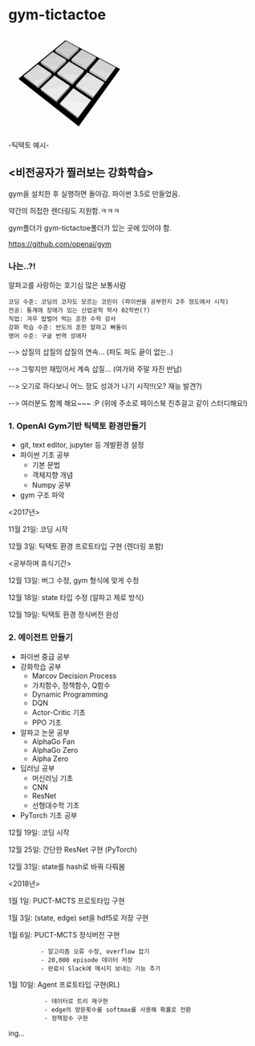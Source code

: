 # gym-tictactoe
![tictactoe](./img/Tic_Tac_Toe.gif)
----------------------------
-틱택토 예시-

## <비전공자가 찔러보는 강화학습>
gym을 설치한 후 실행하면 돌아감. 파이썬 3.5로 만들었음.

약간의 허접한 렌더링도 지원함.ㅋㅋㅋ

gym폴더가 gym-tictactoe폴더가 있는 곳에 있어야 함.

https://github.com/openai/gym


### 나는..?!

알파고를 사랑하는 호기심 많은 보통사람 

    코딩 수준: 코딩의 코자도 모르는 코린이 (파이썬을 공부한지 2주 정도에서 시작)
    전공: 통계에 장애가 있는 산업공학 학사 02학번(?)
    직업: 겨우 밥벌어 먹는 흔한 수학 강사
    강화 학습 수준: 반도의 흔한 알파고 빠돌이
    영어 수준: 구글 번역 성애자

--> 삽질의 삽질의 삽질의 연속... (파도 파도 끝이 없는..)

--> 그렇지만 재밌어서 계속 삽질... (여가와 주말 자진 반납)

--> 오기로 하다보니 어느 정도 성과가 나기 시작!!(오? 재능 발견?)

--> 여러분도 함께 해요~~~ :P (위에 주소로 페이스북 친추걸고 같이 스터디해요!)

### 1. OpenAI Gym기반 틱택토 환경만들기
- git, text editor, jupyter 등 개발환경 설정
- 파이썬 기초 공부
    - 기본 문법
    - 객체지향 개념
    - Numpy 공부
- gym 구조 파악

<2017년>

11월 21일: 코딩 시작

12월 3일: 틱택토 환경 프로토타입 구현 (렌더링 포함)

<공부하며 휴식기간> 

12월 13일: 버그 수정, gym 형식에 맞게 수정

12월 18일: state 타입 수정 (알파고 제로 방식)

12월 19일: 틱택토 환경 정식버전 완성

### 2. 에이전트 만들기
- 파이썬 중급 공부
- 강화학습 공부
    - Marcov Decision Process
    - 가치함수, 정책함수, Q함수
    - Dynamic Programming
    - DQN
    - Actor-Critic 기초
    - PPO 기초
- 알파고 논문 공부
    - AlphaGo Fan
    - AlphaGo Zero
    - Alpha Zero
- 딥러닝 공부
    - 머신러닝 기초
    - CNN
    - ResNet
    - 선형대수학 기초
- PyTorch 기초 공부

12월 19일: 코딩 시작

12월 25일: 간단한 ResNet 구현 (PyTorch)

12월 31일: state를 hash로 바꿔 다뤄봄

<2018년>

1월 1일: PUCT-MCTS 프로토타입 구현

1월 3일: (state, edge) set을 hdf5로 저장 구현

1월 6일: PUCT-MCTS 정식버전 구현

             - 알고리즘 오류 수정, overflow 잡기
             - 20,000 episode 데이터 저장
             - 완료시 Slack에 메시지 보내는 기능 추가

1월 10일: Agent 프로토타입 구현(RL)

              - 데이터로 트리 재구현               
              - edge의 방문횟수를 softmax를 사용해 확률로 전환
              - 정책함수 구현

ing...



